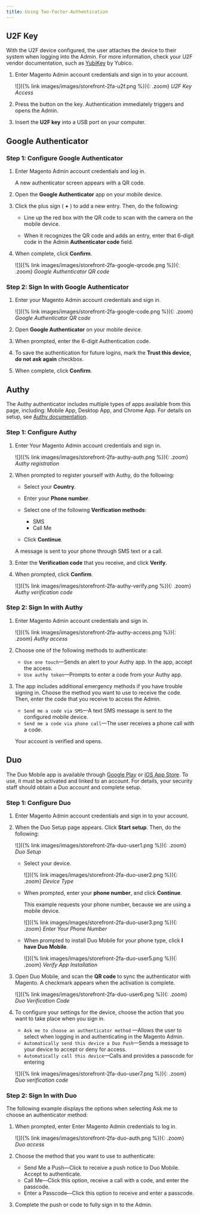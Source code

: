 ```yaml
---
title: Using Two-Factor-Authentication
---
```


## U2F Key

With the U2F device configured, the user attaches the device to their system when logging into the Admin. For more information, check your U2F vendor documentation, such as [YubiKey][1] by Yubico.

1.  Enter Magento Admin account credentials and sign in to your account.

    ![]({% link images/images/storefront-2fa-u2f.png %}){: .zoom}
    _U2F Key Access_

1.  Press the button on the key. Authentication immediately triggers and opens the Admin.

1.  Insert the **U2F key** into a USB port on your computer.

## Google Authenticator

### Step 1: Configure Google Authenticator

1.  Enter Magento Admin account credentials and log in.

    A new authenticator screen appears with a QR code.

1.  Open the **Google Authenticator** app on your mobile device.

1.  Click the plus sign ( **+** ) to add a new entry. Then, do the following:

    -  Line up the red box with the QR code to scan with the camera on the mobile device.

    -  When it recognizes the QR code and adds an entry, enter that 6-digit code in the Admin **Authenticator code** field.

1.  When complete, click **Confirm**.

    ![]({% link images/images/storefront-2fa-google-qrcode.png %}){: .zoom}
    _Google Authenticator QR code_

### Step 2: Sign In with Google Authenticator

1.  Enter your Magento Admin account credentials and sign in.

    ![]({% link images/images/storefront-2fa-google-code.png %}){: .zoom}
    _Google Authenticator QR code_

1.  Open **Google Authenticator** on your mobile device.

1.  When prompted, enter the 6-digit Authentication code.

1.  To save the authentication for future logins, mark the **Trust this device, do not ask again** checkbox.

1.  When complete, click **Confirm**.

## Authy

The Authy authenticator includes multiple types of apps available from this page, including: Mobile App, Desktop App, and Chrome App. For details on setup, see [Authy documentation][2].

### Step 1: Configure Authy

1.  Enter Your Magento Admin account credentials and sign in.

    ![]({% link images/images/storefront-2fa-authy-auth.png %}){: .zoom}
    _Authy registration_

1.  When prompted to register yourself with Authy, do the following:

    -  Select your **Country**.

    -  Enter your **Phone number**.

    -  Select one of the following **Verification methods**:

        * SMS
        * Call Me

    -  Click **Continue**.

    A message is sent to your phone through SMS text or a call.

1.  Enter the **Verification code** that you receive, and click **Verify**.

1.  When prompted, click **Confirm**.

    ![]({% link images/images/storefront-2fa-authy-verify.png %}){: .zoom}
    _Authy verification code_

### Step 2: Sign In with Authy

1.  Enter Magento Admin account credentials and sign in.

    ![]({% link images/images/storefront-2fa-authy-access.png %}){: .zoom}
    _Authy access_

1.  Choose one of the following methods to authenticate:

    -  `Use one touch`—Sends an alert to your Authy app. In the app, accept the access.
    -  `Use authy token`—Prompts to enter a code from your Authy app.

1.  The app includes additional emergency methods if you have trouble signing in. Choose the method you want to use to receive the code. Then, enter the code that you receive to access the Admin.

    -  `Send me a code via SMS`—A text SMS message is sent to the configured mobile device.
    -  `Send me a code via phone call`—The user receives a phone call with a code.

    Your account is verified and opens.

## Duo

The Duo Mobile app is available through [Google Play][3] or [iOS App Store][4]. To use, it must be activated and linked to an account. For details, your security staff should obtain a Duo account and complete setup.

### Step 1: Configure Duo

1.  Enter Magento Admin account credentials and sign in to your account.

1.  When the Duo Setup page appears. Click **Start setup**. Then, do the following:

    ![]({% link images/images/storefront-2fa-duo-user1.png %}){: .zoom}
    _Duo Setup_

    -  Select your device.

        ![]({% link images/images/storefront-2fa-duo-user2.png %}){: .zoom}
        _Device Type_

    -  When prompted, enter your **phone number**, and click **Continue**.

        This example requests your phone number, because we are using a mobile device.

        ![]({% link images/images/storefront-2fa-duo-user3.png %}){: .zoom}
        _Enter Your Phone Number_

    -  When prompted to install Duo Mobile for your phone type, click **I have Duo Mobile**</span>.

        ![]({% link images/images/storefront-2fa-duo-user5.png %}){: .zoom}
        _Verify App Installation_

1.  Open Duo Mobile, and scan the **QR code** to sync the authenticator with Magento. A checkmark appears when the activation is complete.

    ![]({% link images/images/storefront-2fa-duo-user6.png %}){: .zoom}
    _Duo Verification Code_

1.  To configure your settings for the device, choose the action that you want to take place when you sign in.

    -  `Ask me to choose an authenticator method` —Allows the user to select when logging in and authenticating in the Magento Admin.
    -  `Automatically send this device a Duo Push`—Sends a message to your device to accept or deny for access.
    -  `Automatically call this device`—Calls and provides a passcode for entering

    ![]({% link images/images/storefront-2fa-duo-user7.png %}){: .zoom}
    _Duo verification code_

### Step 2: Sign In with Duo

The following example displays the options when selecting Ask me to choose an authenticator method:

1.  When prompted, enter Enter Magento Admin credentials to log in.

    ![]({% link images/images/storefront-2fa-duo-auth.png %}){: .zoom}
    _Duo access_

1.  Choose the method that you want to use to authenticate:

    -  Send Me a Push—Click to receive a push notice to Duo Mobile. Accept to authenticate.
    -  Call Me—Click this option, receive a call with a code, and enter the passcode.
    -  Enter a Passcode—Click this option to receive and enter a passcode.

1.  Complete the push or code to fully sign in to the Admin.

[1]: https://support.yubico.com/support/solutions/articles/15000006417-getting-started-with-your-yubikey
[2]: https://authy.com/features/setup/
[3]: https://play.google.com/store/apps/details?id=com.duosecurity.duomobile&amp;hl=en_US
[4]: https://itunes.apple.com/us/app/duo-mobile/id422663827?mt=8
